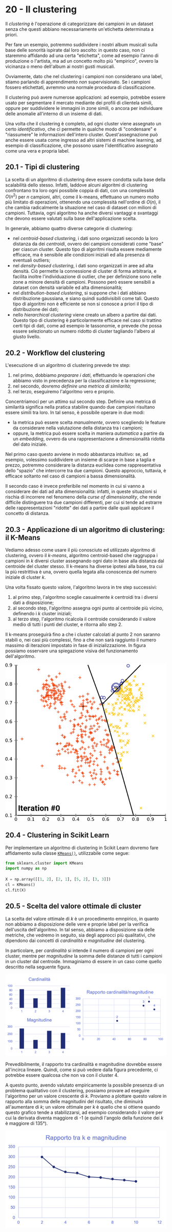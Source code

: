 # 20 - Il clustering

Il *clustering* è l'operazione di categorizzare dei campioni in un dataset senza che questi abbiano necessariamente un'etichetta determinata a priori.

Per fare un esempio, potremmo suddividere i nostri album musicali sulla base delle sonorità ispirate dal loro ascolto: in questo caso, non ci staremmo affidando ad una certa "etichetta", come ad esempio l'anno di produzione o l'artista, ma ad un concetto molto più "empirico", ovvero la vicinanza o meno dell'album ai nostri gusti musicali.

Ovviamente, dato che nel clustering i campioni non considerano una label, stiamo parlando di apprendimento *non* supervisionato. Se i campioni fossero etichettati, avremmo una normale procedura di classificazione.

Il clustering può avere numerose applicazioni: ad esempio, potrebbe essere usato per segmentare il mercato mediante dei profili di clientela simili, oppure per suddividere le immagini in zone simili, o ancora per individuare delle anomalie all'interno di un insieme di dati.

Una volta che il clustering è completo, ad ogni cluster viene assegnato un certo *identificativo*, che ci permette in qualche modo di "condensare" e "riassumere" le informazioni dell'intero cluster. Quest'assegnazione può anche essere usata come ingresso ad altri sistemi di machine learning, ad esempio di classificazione, che possono usare l'identificativo assegnato come una vera e propria label.

## 20.1 - Tipi di clustering

La scelta di un algoritmo di clustering deve essere condotta sulla base della scalabilità dello stesso. Infatti, laddove alcuni algoritmi di clustering confrontano tra loro ogni possibile coppia di dati, con una complessità $O(n^2)$ per $n$ campioni, altri, come il k-means, effettuano un numero molto più limitato di operazioni, ottenendo una complessità nell'ordine di $O(n)$, il che cambia radicalmente la situazione nel caso di dataset con milioni di campioni. Tuttavia, ogni algoritmo ha anche diversi vantaggi e svantaggi che devono essere valutati sulla base dell'applicazione scelta.

In generale, abbiamo quattro diverse categorie di clustering:

* nel *centroid-based clustering*, i dati sono organizzati secondo la loro distanza da dei *centroidi*, ovvero dei campioni considerati come "base" per ciascun cluster. Questo tipo di algoritmi risulta essere mediamente efficace, ma è sensibile alle condizioni iniziali ed alla presenza di eventuali outliers;
* nel *density-based clustering*, i dati sono organizzati in aree ad alta densità. Ciò permette la connessione di cluster di forma arbitraria, e facilita inoltre l'individuazione di outlier, che per definizione sono nelle zone a minore densità di campioni. Possono però essere sensibili a dataset con densità variabile ed alta dimensionalità;
* nel *distribution-based clustering*, si suppone che i dati abbiano distribuzione gaussiana, e siano quindi suddivisibili come tali. Questo tipo di algoritmi non è efficiente se non si conosce a priori il tipo di distribuzione dei dati;
* nello *hierarchical clustering* viene creato un albero a partire dai dati. Questo tipo di clustering è particolarmente efficace nel caso si trattino certi tipi di dati, come ad esempio le tassonomie, e prevede che possa essere selezionato un numero ridotto di cluster tagliando l'albero al giusto livello.

## 20.2 - Workflow del clustering

L'esecuzione di un algoritmo di clustering prevede tre step:

1. nel primo, dobbiamo *preparare i dati*, effettuando le operazioni che abbiamo visto in precedenza per la classificazione e la regressione;
2. nel secondo, dovremo *definire una metrica di similarità*;
3. nel terzo, eseguiremo l'algoritmo vero e proprio.

Concentriamoci per un attimo sul secondo step. Definire una metrica di similarità significa nella pratica stabilire quando due campioni risultano essere simili tra loro. In tal senso, è possibile operare in due modi:

* la metrica può essere scelta *manualmente*, ovvero scegliendo le feature da considerare nella valutazione della distanza tra i campioni;
* oppure, la metrica può essere scelta in maniera *automatica* a partire da un *embedding*, ovvero da una rappresentazione a dimensionalità ridotta del dato iniziale.

Nel primo caso questo avviene in modo abbastanza intuitivo: se, ad esempio, volessimo suddividere un insieme di scarpe in base a taglia e prezzo, potremmo considerare la distanza euclidea come rappresentativa dello "spazio" che intercorre tra due campioni. Questo approccio, tuttavia, è efficace soltanto nel caso di campioni a bassa dimensionalità.

Il secondo caso è invece preferibile nel momento in cui si vanno a considerare dei dati ad alta dimensionalità: infatti, in queste situazioni si rischia di incorrere nel fenomeno della *curse of dimensionality*, che rende difficile distinguere tra due campioni differenti, per cui si tende ad estrarre delle rappresentazioni "ridotte" dei dati a partire dalle quali applicare il concetto di distanza.

## 20.3 - Applicazione di un algoritmo di clustering: il K-Means

Vediamo adesso come usare il più conosciuto ed utilizzato algoritmo di clustering, ovvero il *k-means*, algoritmo centroid-based che raggruppa i campioni in $k$ diversi cluster assegnando ogni dato in base alla distanza dal centroide del cluster stesso. Il k-means ha diverse ipotesi alla base, tra cui la più restrittiva è una, ovvero quella legata alla conoscenza del numero iniziale di cluster $k$.

Una volta fissato questo valore, l'algoritmo lavora in tre step successivi:

1. al primo step, l'algoritmo sceglie casualmente $k$ centroidi tra i diversi dati a disposizione;
2. al secondo step, l'algoritmo assegna ogni punto al centroide più vicino, definendo i $k$ cluster iniziali;
3. al terzo step, l'algoritmo ricalcola il centroide considerando il valore medio di tutti i punti del cluster, e ritorna allo step 2.

Il k-means proseguirà fino a che i cluster calcolati al punto 2 non saranno stabili o, nei casi più complessi, fino a che non sarà raggiunto il numero massimo di iterazioni impostato in fase di inizializzazione. In figura possiamo osservare una spiegazione visiva del funzionamento dell'algoritmo.

![kmeans_conv](./images/kmeans_conv.gif)

## 20.4 - Clustering in Scikit Learn

Per implementare un algoritmo di clustering in Scikit Learn dovremo fare affidamento sulla classe [`KMeans()`](https://scikit-learn.org/stable/modules/generated/sklearn.cluster.KMeans.html), utilizzabile come segue:

```py
from sklearn.cluster import KMeans
import numpy as np

X = np.array([[1, 2], [2, 1], [5, 2], [3, 3]])
cl = KMeans()
cl.fit(X)
```

## 20.5 - Scelta del valore ottimale di cluster

La scelta del valore ottimale di $k$ è un procedimento emnpirico, in quanto non abbiamo a disposizione delle vere e proprie label per la verifica dell'uscita dell'algoritmo. In tal senso, abbiamo a disposizione sia delle metriche, che vedremo in seguito, sia degli approcci più qualitativi, che dipendono dai concetti di *cardinalità* e *magnitudine* del clustering.

In particolare, per *cardinalità* si intende il numero di campioni per ogni cluster, mentre per *magnitudine* la somma delle distanze di tutti i campioni in un cluster dal centroide. Immaginiamo di essere in un caso come quello descritto nella seguente figura.

![clustering_eval](./images/clustering_eval.png)

Prevedibilmente, il rapporto tra cardinalità e magnitudine dovrebbe essere all'incirca lineare. Quindi, come si può vedere dalla figura precedente, ci potrebbe essere qualcosa che non va con il cluster $4$.

A questo punto, avendo valutato empiricamente la possibile presenza di un problema qualitativo con il clustering, possiamo provare ad eseguire l'algoritmo per un valore crescente di $k$. Proviamo a plottare questo valore in rapporto alla somma delle magnitudini del risultato, che diminuirà all'aumentare di $k$; un valore ottimale per $k$ è quello che si ottiene quando questo grafico tende a stabilizzarsi, ad esempio considerando il valore per cui la derivata diventa maggiore di -1 (e quindi l'angolo della funzione dei $k$ è maggiore di $135°$).

![clustering_k](./images/clustering_k.png)
